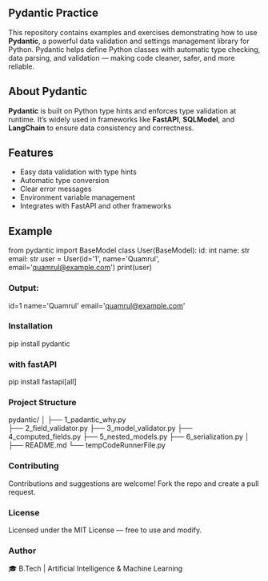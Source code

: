 ## Pydantic Practice 

This repository contains examples and exercises demonstrating how to use **Pydantic**, a powerful data validation and settings management library for Python. Pydantic helps define Python classes with automatic type checking, data parsing, and validation — making code cleaner, safer, and more reliable.


## About Pydantic
**Pydantic** is built on Python type hints and enforces type validation at runtime. It’s widely used in frameworks like **FastAPI**, **SQLModel**, and **LangChain** to ensure data consistency and correctness.


##  Features
-  Easy data validation with type hints  
-  Automatic type conversion  
-  Clear error messages  
-  Environment variable management  
-  Integrates with FastAPI and other frameworks  

##  Example
from pydantic import BaseModel
class User(BaseModel):
    id: int
    name: str
    email: str
user = User(id='1', name='Quamrul', email='quamrul@example.com')
print(user)
### Output:
id=1 name='Quamrul' email='quamrul@example.com'

### Installation
pip install pydantic
### with fastAPI
pip install fastapi[all]

### Project Structure
pydantic/
│
├── 1_padantic_why.py          
├── 2_field_validator.py
├── 3_model_validator.py
├── 4_computed_fields.py
├── 5_nested_models.py
├── 6_serialization.py
│
├── README.md
└── tempCodeRunnerFile.py


### Contributing
Contributions and suggestions are welcome! Fork the repo and create a pull request.
### License
Licensed under the MIT License — free to use and modify.
### Author
🎓 B.Tech | Artificial Intelligence & Machine Learning
